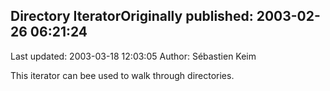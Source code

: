 ## Directory IteratorOriginally published: 2003-02-26 06:21:24 
Last updated: 2003-03-18 12:03:05 
Author: Sébastien Keim 
 
This iterator can bee used to walk through directories.